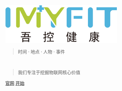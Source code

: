 <!-- _coverpage.md -->

![logo](imyfit.png)

> 时间 · 地点 · 人物 · 事件
<br>

> 我们专注于挖掘物联网核心价值

[官网](https://www.imyfit.com/)
[开始](#致开发者)


